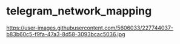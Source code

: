 # telegram_network_mapping

https://user-images.githubusercontent.com/5606033/227744037-b83b60c5-f9fa-47a3-8d58-3093bcac5036.jpg
